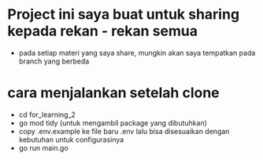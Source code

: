 # Project ini saya buat untuk sharing kepada rekan - rekan semua
- pada setiap materi yang saya share, mungkin akan saya tempatkan pada branch yang berbeda

# cara menjalankan setelah clone
- cd for_learning_2
- go mod tidy (untuk mengambil package yang dibutuhkan)
- copy .env.example ke file baru .env lalu bisa disesuaikan dengan kebutuhan untuk configurasinya
- go run main.go

